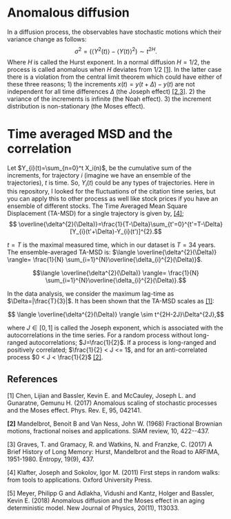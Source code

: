 # Anomalous diffusion
In a diffusion process, the observables have stochastic motions which their variance change as follows: 
$$\sigma^{2}=(\langle Y^{2}(t)\rangle - \langle Y(t)\rangle ^{2}) \sim t^{2H}.$$ 
Where $H$ is called the Hurst exponent. In a normal diffusion $H=1/2$, the process is called anomalous when $H$ deviates from $1/2$ [[1]](#1). In the latter case there is a violation from the central limit theorem which could have either of these three reasons; 1) the increments $x(t)=y(t+\Delta)-y(t)$ are not independent for all time differences $\Delta$ (the Joseph effect) [[2,3]](#1). 2) the variance of the increments is infinite (the Noah effect). 3) the increment distribution is non-stationary (the Moses effect).

# Time averaged MSD and the correlation
Let $Y_{i}(t)=\sum_{n=0}^t X_i(n)$, be the cumulative sum of the increments, for trajectory $i$ (imagine we have an ensemble of the trajectories), $t$ is time. 
So, $Y_{i}(t)$ could be any types of trajectories. Here in this repository, I looked for the fluctuations of the citation time series, but you can apply this to other process as well like stock prices if you have an ensemble of different stocks. 
The Time Averaged Mean Square Displacement (TA-MSD) for a single trajectory is given by, [[4]](#1);
 $$ \overline{\delta^{2}(\Delta)}=\frac{1}{T-\Delta}\sum_{t'=0}^{t'=T-\Delta}[Y_{i}(t'+\Delta)-Y_{i}(t')]^{2}.$$
 
 $t=T$ is the maximal measured time, which in our dataset is $T=34$ years. The ensemble-averaged TA-MSD is: $\langle \overline{\delta^{2}(\Delta)} \rangle= \frac{1}{N} \sum_{i=1}^{N}\overline{\delta_{i}^{2}(\Delta)}$. 

$$\langle \overline{\delta^{2}(\Delta)} \rangle= \frac{1}{N} \sum_{i=1}^{N}\overline{\delta_{i}^{2}(\Delta)}.$$

In the data analysis, we consider the maximum lag-time as $\Delta=|\frac{T}{3}|$. It has been shown that the TA-MSD scales as [[1]](#1): 

$$  \langle \overline{\delta^{2}(\Delta)} \rangle \sim t^{2H-2J}\Delta^{2J},$$

where $J\in[0,1]$ is called the Joseph exponent, which is associated with the autocorrelations in the time series. For a random process without long-ranged autocorrelations; $J=\frac{1}{2}$. If a process is long-ranged and positively correlated; $\frac{1}{2} < J <= 1$, and for an anti-correlated process $0 < J < \frac{1}{2}$ [[2]](#1).




 ## References
 <a id="1">[1]</a>
 Chen, Lijian and Bassler, Kevin E. and McCauley, Joseph L. and Gunaratne, Gemunu H. (2017)
 Anomalous scaling of stochastic processes and the Moses effect.
 Phys. Rev. E, 95, 042141.

 <b id="2">[2]</b>
 Mandelbrot, Benoit B and Van Ness, John W. (1968)
 Fractional Brownian motions, fractional noises and applications.
 SIAM review, 10, 422--437.

 <c id="3">[3]</c>
 Graves, T. and Gramacy, R. and Watkins, N. and Franzke, C. (2017)
 A Brief History of Long Memory: Hurst, Mandelbrot and the Road to ARFIMA, 1951-1980.
 Entropy, 19(9), 437.

 <d id="4">[4]</d>
 Klafter, Joseph and Sokolov, Igor M. (2011)
 First steps in random walks: from tools to applications.
 Oxford University Press.

<e id="5">[5]</e>
Meyer, Philipp G and Adlakha, Vidushi and Kantz, Holger and Bassler, Kevin E. (2018)
Anomalous diffusion and the Moses effect in an aging deterministic model.
New Journal of Physics, 20(11), 113033.


